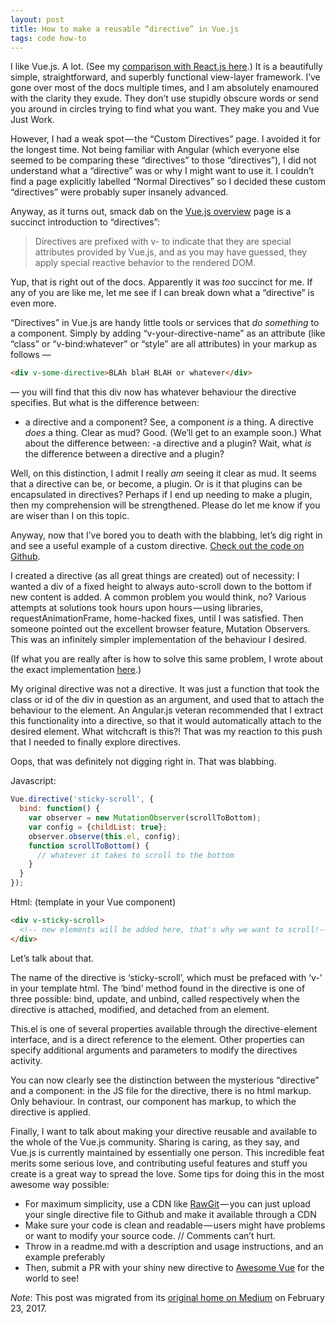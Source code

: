 ```yaml
---
layout: post
title: How to make a reusable “directive” in Vue.js
tags: code how-to
---
```


I like Vue.js. A lot. (See my [comparison with React.js here](/posts/2016-06-15-vue-vs-react).) It is a beautifully simple, straightforward, and superbly functional view-layer framework. I’ve gone over most of the docs multiple times, and I am absolutely enamoured with the clarity they exude. They don’t use stupidly obscure words or send you around in circles trying to find what you want. They make you and Vue Just Work.  

However, I had a weak spot — the “Custom Directives” page. <!--more-->I avoided it for the longest time. Not being familiar with Angular (which everyone else seemed to be comparing these “directives” to those “directives”), I did not understand what a “directive” was or why I might want to use it. I couldn’t find a page explicitly labelled “Normal Directives” so I decided these custom “directives” were probably super insanely advanced.  

Anyway, as it turns out, smack dab on the [Vue.js overview](https://vuejs.org/guide/overview.html) page is a succinct introduction to “directives”:  

> Directives are prefixed with v- to indicate that they are special attributes provided by Vue.js, and as you may have guessed, they apply special reactive behavior to the rendered DOM.  

Yup, that is right out of the docs. Apparently it was *too* succinct for me. If any of you are like me, let me see if I can break down what a “directive” is even more.  

“Directives” in Vue.js are handy little tools or services that *do something* to a component. Simply by adding “v-your-directive-name” as an attribute (like “class” or “v-bind:whatever” or “style” are all attributes) in your markup as follows —
```html
<div v-some-directive>BLAh blaH BLAH or whatever</div>
```
— you will find that this div now has whatever behaviour the directive specifies.
But what is the difference between:
- a directive and a component?
See, a component *is* a thing. A directive *does* a thing.
Clear as mud? Good. (We’ll get to an example soon.)
What about the difference between:
-a directive and a plugin?
Wait, what *is* the difference between a directive and a plugin?  

Well, on this distinction, I admit I really *am* seeing it clear as mud. It seems that a directive can be, or become, a plugin. Or is it that plugins can be encapsulated in directives? Perhaps if I end up needing to make a plugin, then my comprehension will be strengthened. Please do let me know if you are wiser than I on this topic.  

Anyway, now that I’ve bored you to death with the blabbing, let’s dig right in and see a useful example of a custom directive. [Check out the code on Github](https://github.com/heatherbooker/vue-sticky-scroll).  

I created a directive (as all great things are created) out of necessity: I wanted a div of a fixed height to always auto-scroll down to the bottom if new content is added. A common problem you would think, no? Various attempts at solutions took hours upon hours — using libraries, requestAnimationFrame, home-hacked fixes, until I was satisfied. Then someone pointed out the excellent browser feature, Mutation Observers. This was an infinitely simpler implementation of the behaviour I desired.  

(If what you are really after is how to solve this same problem, I wrote about the exact implementation [here]().)  

My original directive was not a directive. It was just a function that took the class or id of the div in question as an argument, and used that to attach the behaviour to the element. An Angular.js veteran recommended that I extract this functionality into a directive, so that it would automatically attach to the desired element. What witchcraft is this?! That was my reaction to this push that I needed to finally explore directives.  

Oops, that was definitely not digging right in. That was blabbing.  

Javascript:  
```js
Vue.directive('sticky-scroll', {
  bind: function() {
    var observer = new MutationObserver(scrollToBottom);
    var config = {childList: true};
    observer.observe(this.el, config);
    function scrollToBottom() {
      // whatever it takes to scroll to the bottom
    }
  }
});
```
Html: (template in your Vue component)  
```html
<div v-sticky-scroll>
  <!-- new elements will be added here, that's why we want to scroll!-->
</div>
```
Let’s talk about that.  

The name of the directive is ‘sticky-scroll’, which must be prefaced with ‘v-’ in your template html. The ‘bind’ method found in the directive is one of three possible: bind, update, and unbind, called respectively when the directive is attached, modified, and detached from an element.  

This.el is one of several properties available through the directive-element interface, and is a direct reference to the element. Other properties can specify additional arguments and parameters to modify the directives activity.  

You can now clearly see the distinction between the mysterious “directive” and a component: in the JS file for the directive, there is no html markup. Only behaviour. In contrast, our component has markup, to which the directive is applied.  

Finally, I want to talk about making your directive reusable and available to the whole of the Vue.js community. Sharing is caring, as they say, and Vue.js is currently maintained by essentially one person. This incredible feat merits some serious love, and contributing useful features and stuff you create is a great way to spread the love. Some tips for doing this in the most awesome way possible:  

- For maximum simplicity, use a CDN like [RawGit](https://rawgit.com) — you can just upload your single directive file to Github and make it available through a CDN
- Make sure your code is clean and readable — users might have problems or want to modify your source code. // Comments can’t hurt.
- Throw in a readme.md with a description and usage instructions, and an example preferably
- Then, submit a PR with your shiny new directive to [Awesome Vue](https://github.com/vuejs/awesome-vue) for the world to see!

*Note*: This post was migrated from its [original home on Medium](https://medium.com/@heatherbooker/how-to-make-a-reusable-directive-in-vue-js-b28e1dfd76a3#.bt5ya37q2) on February 23, 2017.
